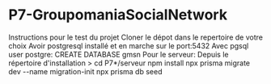 # P7-GroupomaniaSocialNetwork
Instructions pour le test du projet
Cloner le dépot dans le repertoire de votre choix
Avoir postgresql installé et en marche sur le port:5432
Avec pgsql user postgre: CREATE DATABASE gmsn
Pour le serveur:
Depuis le répertoire d'installation > cd P7*/serveur
npm install
npx prisma migrate dev --name migration-init
npx prisma db seed
